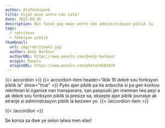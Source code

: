 ```yaml
---
author: Alofonksyonè
title: Kijan moun antre nan Leta?
date: 2022-04-26
description: Bon fason pou moun antre nan administrasyon piblik la
tags:
  - rekritman
  - fonksyon piblik
thumbnail:
  url: img/rekritman1.jpg
  author: Andy Barbour
  authorURL: https://www.pexels.com/@andy-barbour
  origin: Pexels
  originURL: https://www.pexels.com/photo/6683438
---
```


{{< accordion >}}
  {{< accordion-item header="Atik 16 dekrè sou fonksyon piblik la" show="true" >}}
  Pyès ajan piblik pa ka anboche si pa gen konkou rekritman ki òganize nan transparans, san paspouki jan manman lwa peyi a ak dekrè sou fonksyon piblik la presize sa, eksepte ajan piblik jounalye ak etranje si administrasyon piblik la bezwen yo.
  {{< /accordion-item >}}
  <!-- {{< accordion-item header="Accordion Item #3" >}}
    This is the third item's accordion body.
  {{< /accordion-item >}} -->
{{< /accordion >}}

Se konsa sa dwe ye selon lalwa men elas!
